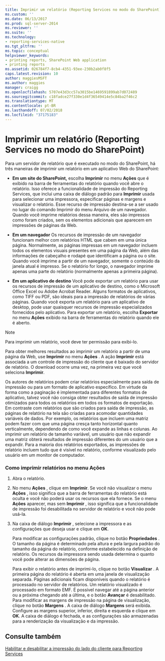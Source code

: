 ```yaml
---
title: Imprimir um relatório (Reporting Services no modo do SharePoint) | Microsoft Docs
ms.custom: ''
ms.date: 06/13/2017
ms.prod: sql-server-2014
ms.reviewer: ''
ms.suite: ''
ms.technology:
- reporting-services-native
ms.tgt_pltfrm: ''
ms.topic: conceptual
helpviewer_keywords:
- printing reports, SharePoint Web application
- printing reports
ms.assetid: 026784f7-8cb4-4351-93ee-230b2ab0f8f5
caps.latest.revision: 10
author: maggiesMSFT
ms.author: maggies
manager: craigg
ms.openlocfilehash: 5707e43d3cc57a3015be1469591899ab7d072489
ms.sourcegitcommit: c18fadce27f330e1d4f36549414e5c84ba2f46c2
ms.translationtype: MT
ms.contentlocale: pt-BR
ms.lasthandoff: 07/02/2018
ms.locfileid: "37175183"
---
```

# <a name="print-a-report-reporting-services-in-sharepoint-mode"></a>Imprimir um relatório (Reporting Services no modo do SharePoint)
  Para um servidor de relatório que é executado no modo do SharePoint, há três maneiras de imprimir um relatório em um aplicativo Web do SharePoint:  
  
-   **Em um site do SharePoint,** escolha **Imprimir** no menu **Ações** que é exibido na barra de ferramentas do relatório quando você abre o relatório. Isso oferece a funcionalidade de impressão do Reporting Services, que inclui uma caixa de diálogo padrão para **Imprimir** usada para selecionar uma impressora, especificar páginas e margens e visualizar o relatório. Esse recurso de impressão destina-se a ser usado no lugar do comando Imprimir do menu Arquivo de um navegador. Quando você imprime relatórios dessa maneira, eles são impressos como foram criados, sem os elementos adicionais que aparecem em impressões de páginas da Web.  
  
-   **Em um navegador** Os recursos de impressão de um navegador funcionam melhor com relatórios HTML que cabem em uma única página. Normalmente, as páginas impressas em um navegador incluem todos os elementos visuais presentes em uma página da Web, além das informações de cabeçalho e rodapé que identificam a página ou o site. Quando você imprime a partir de um navegador, somente o conteúdo da janela atual é impresso. Se o relatório for longo, o navegador imprime apenas uma parte do relatório (normalmente apenas a primeira página).  
  
-   **Em um aplicativo de destino** Você pode exportar um relatório para usar os recursos de impressão de um aplicativo de destino, como o Microsoft Office Excel ou Adobe Acrobat Reader. Alguns formatos de aplicativos, como TIFF ou PDF, são ideais para a impressão de relatórios de várias páginas. Quando você exporta um relatório para um aplicativo de desktop, pode usar quaisquer recursos de impressão especializados fornecidos pelo aplicativo. Para exportar um relatório, escolha **Exportar** no menu **Ações** exibido na barra de ferramentas do relatório quando ele é aberto.  
  
> [!NOTE]  
>  Para imprimir um relatório, você deve ter permissão para exibi-lo.  
  
 Para obter melhores resultados ao imprimir um relatório a partir de uma página da Web, use **Imprimir** no menu **Ações** . A ação **Imprimir** está associada a um controle de impressão do cliente que é baixado do servidor de relatório. O download ocorre uma vez, na primeira vez que você seleciona **Imprimir**.  
  
 Os autores de relatórios podem criar relatórios especialmente para saída de impressão ou para um formato de aplicativo específico. Em virtude da forma como a paginação é implementada para diferentes formatos de aplicativo, talvez você não consiga obter resultados de saída de impressão otimizados para todos os relatórios em todos os formatos de exportação. Em contraste com relatórios que são criados para saída de impressão, as páginas de relatório na tela são criadas para acomodar quantidades variáveis de dados. Por exemplo, os relatórios que incluem uma matriz podem fazer com que uma página cresça tanto horizontal quanto verticalmente, dependendo de como você expande as linhas e colunas. Ao imprimir um relatório de tamanho variável, um usuário que não expandir uma matriz obterá resultados de impressão diferentes do um usuário que a expandir. Para a maioria dos relatórios exportados, as impressões de relatório incluem tudo que é visível no relatório, conforme visualizado pelo usuário em um monitor de computador.  
  
### <a name="how-to-print-reports-from-the-actions-menu"></a>Como imprimir relatórios no menu Ações  
  
1.  Abra o relatório.  
  
2.  No menu **Ações** , clique em **Imprimir**. Se você não visualizar o menu **Ações** , isso significa que a barra de ferramentas do relatório está oculta e você não poderá usar os recursos que ela fornece. Se o menu **Ações** aparecer, mas sem **Imprimir** , isso significa que a funcionalidade de impressão foi desabilitada no servidor de relatório e você não pode usá-la.  
  
3.  Na caixa de diálogo **Imprimir** , selecione a impressora e as configurações que deseja usar e clique em **OK**.  
  
     Para modificar as configurações padrão, clique no botão **Propriedades** . O tamanho da página é determinado pela altura e pela largura padrão do tamanho da página do relatório, conforme estabelecido na definição de relatório. Os recursos da impressora sendo usada determina o quanto você pode alterar as dimensões de página.  
  
     Para exibir o relatório antes de imprimi-lo, clique no botão **Visualizar** . A primeira página do relatório é aberta em uma janela de visualização separada. Páginas adicionais ficam disponíveis quando o relatório é processado no servidor de relatórios. Um relatório visualizado é processado em formato EMF. É possível navegar até a página anterior ou a próxima chegando até a última, e o botão **Avançar** é desabilitado. Para modificar as margens de impressão na página de visualização, clique no botão **Margens** . A caixa de diálogo **Margens** será exibida. Configure as margens superior, inferior, direita e esquerda e clique em **OK**. A caixa de diálogo é fechada, e as configurações são armazenadas para a renderização da visualização e da impressão.  
  
## <a name="see-also"></a>Consulte também  
 [Habilitar e desabilitar a impressão do lado do cliente para Reporting Services](../report-server/enable-and-disable-client-side-printing-for-reporting-services.md)  
  
  
